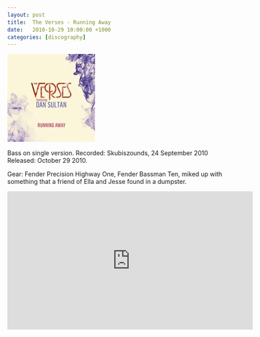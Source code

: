 ```yaml
---
layout: post
title:  The Verses - Running Away
date:   2010-10-29 10:00:00 +1000
categories: [discography]
---
```


![](/assets/discography/running-away.jpg)

Bass on single version.
Recorded: Skubiszounds, 24 September 2010
Released: October 29 2010.

Gear: Fender Precision Highway One, Fender Bassman Ten, miked up with something that a friend of Ella and Jesse found in a dumpster.

<iframe width="560" height="315" src="https://www.youtube.com/embed/zfDjzUzN1NE" frameborder="0" allowfullscreen=""></iframe>